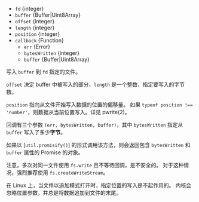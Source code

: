 <!-- YAML
added: v0.0.2
changes:
  - version: v7.4.0
    pr-url: https://github.com/nodejs/node/pull/10382
    description: The `buffer` parameter can now be a `Uint8Array`.
  - version: v7.2.0
    pr-url: https://github.com/nodejs/node/pull/7856
    description: The `offset` and `length` parameters are optional now.
  - version: v7.0.0
    pr-url: https://github.com/nodejs/node/pull/7897
    description: The `callback` parameter is no longer optional. Not passing
                 it will emit a deprecation warning.
-->

* `fd` {integer}
* `buffer` {Buffer|Uint8Array}
* `offset` {integer}
* `length` {integer}
* `position` {integer}
* `callback` {Function}
  * `err` {Error}
  * `bytesWritten` {integer}
  * `buffer` {Buffer|Uint8Array}

写入 `buffer` 到 `fd` 指定的文件。

`offset` 决定 buffer 中被写入的部分，`length` 是一个整数，指定要写入的字节数。

`position` 指向从文件开始写入数据的位置的偏移量。
如果 `typeof position !== 'number'`，则数据从当前位置写入。详见 pwrite(2)。

回调有三个参数 `(err, bytesWritten, buffer)`，其中 `bytesWritten` 指定从 `buffer` 写入了多少**字节**。

如果以 [`util.promisify()`] 的形式调用该方法，则会返回包含 `bytesWritten` 和 `buffer` 属性的 Promise 的对象。

注意，多次对同一文件使用 `fs.write` 且不等待回调，是不安全的。
对于这种情况，强烈推荐使用 `fs.createWriteStream`。

在 Linux 上，当文件以追加模式打开时，指定位置的写入是不起作用的。
内核会忽略位置参数，并总是将数据追加到文件的末尾。

